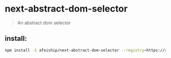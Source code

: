 # next-abstract-dom-selector
> An abstract dom selector

## install:
```bash
npm install -S afeiship/next-abstract-dom-selector --registry=https://registry.npm.taobao.org
```
